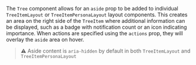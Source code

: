 The `Tree` component allows for an `aside` prop to be added to individual `TreeItemLayout` or `TreeItemPersonaLayout` layout components. This creates an area on the right side of the `TreeItem` where additional information can be displayed, such as a badge with notification count or an icon indicating importance. When actions are specified using the `actions` prop, they will overlay the `aside` area on hover.

> ⚠️ Aside content is `aria-hidden` by default in both `TreeItemLayout` and `TreeItemPersonaLayout`
